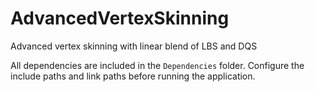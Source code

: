 # AdvancedVertexSkinning
Advanced vertex skinning with linear blend of LBS and DQS

All dependencies are included in the `Dependencies` folder. Configure the include paths and link paths before running the application. 
